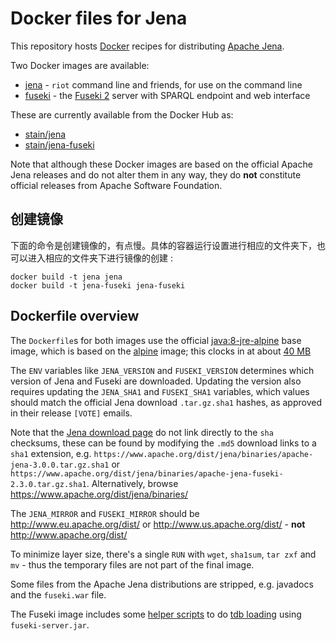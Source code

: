 # Docker files for Jena

This repository hosts [Docker](https://www.docker.com/) recipes for distributing 
[Apache Jena](http://jena.apache.org/).

Two Docker images are available:

 - [jena](jena/) - `riot` command line and friends, for use on the command line
 - [fuseki](fuseki/) - the [Fuseki 2](http://jena.apache.org/documentation/fuseki2/) server with SPARQL endpoint and web interface
 
These are currently available from the Docker Hub as:

 - [stain/jena](https://hub.docker.com/r/stain/jena/)
 - [stain/jena-fuseki](https://hub.docker.com/r/stain/jena-fuseki/)

Note that although these Docker images are based on the official Apache Jena releases
and do not alter them in any way, they do **not** constitute official releases
from Apache Software Foundation.

## 创建镜像

下面的命令是创建镜像的，有点慢。具体的容器运行设置进行相应的文件夹下，也可以进入相应的文件夹下进行镜像的创建 :

```shell
docker build -t jena jena
docker build -t jena-fuseki jena-fuseki
```
 
## Dockerfile overview

The `Dockerfile`s for both images use the official [java:8-jre-alpine](https://hub.docker.com/r/_/java/) base image, which is based on 
the [alpine](https://hub.docker.com/_/alpine/) image; this clocks in at about [40 MB](https://microbadger.com/images/java:8-jre-alpine)


The `ENV` variables like `JENA_VERSION` and `FUSEKI_VERSION` determines which version of Jena and Fuseki are downloaded. Updating the version also requires updating the `JENA_SHA1` and `FUSEKI_SHA1` variables, which values
should match the official Jena download `.tar.gz.sha1` hashes, as approved in their release `[VOTE]` emails.  

Note that the [Jena download page](http://jena.apache.org/download/) do not link directly to the `sha` checksums, these can be found by modifying the `.md5` download links to a `sha1` extension, e.g. `https://www.apache.org/dist/jena/binaries/apache-jena-3.0.0.tar.gz.sha1` or `https://www.apache.org/dist/jena/binaries/apache-jena-fuseki-2.3.0.tar.gz.sha1`. Alternatively, browse https://www.apache.org/dist/jena/binaries/

The `JENA_MIRROR` and `FUSEKI_MIRROR` should be http://www.eu.apache.org/dist/ or http://www.us.apache.org/dist/ - **not** http://www.apache.org/dist/ 

To minimize layer size, there's a single `RUN` with `wget`, `sha1sum`, `tar zxf` and `mv` - thus the temporary files are not part of the final image.

Some files from the Apache Jena distributions are stripped, e.g. javadocs and the `fuseki.war` file.

The Fuseki image includes some [helper scripts](jena-fuseki/load.sh) to do [tdb loading](https://jena.apache.org/documentation/tdb/commands.html) using `fuseki-server.jar`.


